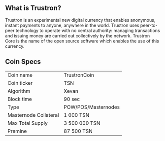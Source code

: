 What is Trustron?
----------------

Trustron is an experimental new digital currency that enables anonymous, instant payments to anyone, anywhere in the world. 
Trustron uses peer-to-peer technology to operate with no central authority: managing transactions and issuing money are carried out collectively by the network. 
Trustron Core is the name of the open source software which enables the use of this currency.

Coin Specs
----------

<table>
<tr><td>Coin name</td><td>TrustronCoin</td></tr>
<tr><td>Coin ticker</td><td>TSN</td></tr>
<tr><td>Algorithm</td><td>Xevan</td></tr>
<tr><td>Block time</td><td>90 sec</td></tr>
<tr><td>Type</td><td>POW/POS/Masternodes</td></tr>
<tr><td>Masternode Collateral</td><td>1 000 TSN</td></tr>
<tr><td>Max Total Supply</td><td>3 500 000 TSN</td></tr>
<tr><td>Premine</td><td>87 500 TSN</td></tr>
</table>
